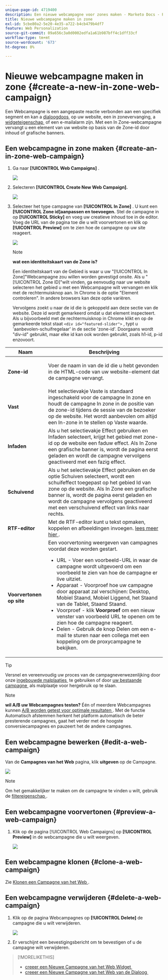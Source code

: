 ```yaml
---
unique-page-id: 4719400
description: Een nieuwe webcampagne voor zones maken - Marketo Docs - Productdocumentatie
title: Nieuwe webcampagne maken in zone
exl-id: 5cbe80a2-5e20-4e35-a722-b4cb479b4df7
feature: Web Personalization
source-git-commit: 09a656c3a0d0002edfa1a61b987bff4c1dff33cf
workflow-type: tm+mt
source-wordcount: '673'
ht-degree: 0%

---
```


# Nieuwe webcampagne maken in zone {#create-a-new-in-zone-web-campaign}

Een Webcampagne is een aangepaste reactie verbonden aan een specifiek segment en kan a [&#x200B; dialoogdoos &#x200B;](/help/marketo/product-docs/web-personalization/working-with-web-campaigns/create-a-new-dialog-web-campaign.md) op uw website, een in zonevervanging, a [&#x200B; widgeteigenschap &#x200B;](/help/marketo/product-docs/web-personalization/working-with-web-campaigns/create-a-new-widget-web-campaign.md) of een e-mailalarm zijn. Met een In Zone-webcampagne vervangt u een element van uw website op basis van de Zone-id door inhoud of grafische banners.

## Een webcampagne in zone maken {#create-an-in-zone-web-campaign}

1. Ga naar **[!UICONTROL Web Campaigns]** .

   ![](assets/image2016-8-18-15-3a54-3a21.png)

1. Selecteren **[!UICONTROL Create New Web Campaign].**

   ![](assets/create-new-web-campaign-hand.png)

1. Selecteer het type campagne van **[!UICONTROL In Zone]** . U kunt een **[!UICONTROL Zone id]aanpassen en toevoegen.** Stel de campagne in op **[!UICONTROL Sticky]** en voeg uw creatieve inhoud toe in de editor. Voeg de URL van de pagina toe die u wilt voorvertonen en klik op **[!UICONTROL Preview]** om te zien hoe de campagne op uw site reageert.

   ![](assets/new-3-1.png)

   >[!NOTE]
   >
   >**wat een identiteitskaart van de Zone is?**
   >
   >Een identiteitskaart van de Gebied is waar u uw &quot;[!UICONTROL In Zone]&quot;Webcampagne zou willen worden gevestigd onsite. Als u &quot;[!UICONTROL Zone ID]&quot;wilt vinden, ga eenvoudig naar uw website selecteren het gebied u met een Webcampagne wilt vervangen en klik met de rechtermuisknop aan. In Chrome is de optie &quot;Element controleren&quot;. In andere browsers kan deze optie variëren.
   >
   >Vervolgens zoekt u naar de id die is gekoppeld aan deze sectie van de website. Deze id wordt gemarkeerd omdat u dat element inspecteert. Als u bijvoorbeeld met de rechtermuisknop in Chrome klikt en op de gemarkeerde tekst staat `<div id="featured-slider">` , typt u &#39;aanbevolen-schuifregelaar&#39; in de sectie &#39;zone-id&#39;. Doorgaans wordt &quot;div-id&quot; gebruikt, maar elke id kan ook worden gebruikt, zoals h1-id, p-id enzovoort.

<table>
 <thead>
  <tr>
   <th colspan="1" rowspan="1">Naam</th>
   <th colspan="1" rowspan="1">Beschrijving</th>
  </tr>
 </thead>
 <tbody>
  <tr>
   <td colspan="1" rowspan="1"><strong> Zone-id </strong></td>
   <td colspan="1" rowspan="1"><p>Voer de naam in van de id die u hebt gevonden in de HTML-code van uw website-element dat de campagne vervangt.</p></td>
  </tr>
  <tr>
   <td colspan="1" rowspan="1"><p><strong> Vast </strong></p></td>
   <td colspan="1" rowspan="1">Het selectievakje Vaste is standaard ingeschakeld voor de campagne In zone en houdt de campagne In zone in de positie van de zone-id tijdens de sessie van de bezoeker op de website. Het wordt aanbevolen om altijd een In-zone in te stellen op Vaste waarde.</td>
  </tr>
  <tr>
   <td colspan="1" rowspan="1"><p><strong> Infaden </strong> </p></td>
   <td colspan="1" rowspan="1">Als u het selectievakje Effect gebruiken en Infaden selecteert, krijgt het gebied met zone-id op de website een faduw effect. Als In Zone een grafische banner is, wordt de pagina eerst geladen en wordt de campagne vervolgens geactiveerd met een fazig effect.</td>
  </tr>
  <tr>
   <td colspan="1"><strong>Schuivend</strong></td>
   <td colspan="1">Als u het selectievakje Effect gebruiken en de optie Schuiven selecteert, wordt een schuifeffect toegepast op het gebied Id van zone op de website. Als In Zone een grafische banner is, wordt de pagina eerst geladen en wordt de campagne vervolgens geactiveerd met een verschuivend effect van links naar rechts.</td>
  </tr>
  <tr>
   <td colspan="1"><strong> RTF-editor  </strong></td>
   <td colspan="1">Met de RTF-editor kunt u tekst opmaken, koppelen en afbeeldingen invoegen. <a href="/help/marketo/product-docs/web-personalization/working-with-web-campaigns/using-the-web-personalization-rich-text-editor.md"> lees meer hier </a>.</td>
  </tr>
  <tr>
   <td colspan="1"><strong> Voorvertonen op site   </strong></td>
   <td colspan="1">Een voorvertoning weergeven van campagnes voordat deze worden gestart. <br>
    <ul>
     <li> URL - Voer een voorbeeld-URL in waar de campagne wordt uitgevoerd om een voorbeeld te zien van hoe de campagne er live uitziet.</li>
     <li>Apparaat - Voorproef hoe uw campagne door apparaat zal verschijnen: Desktop, Mobiel Staand, Mobiel Liggend, het Staand van de Tablet, Staand Staand.</li>
     <li> Voorproef - klik <strong> Voorproef </strong> om een nieuw venster van voorbeeld URL te openen om te zien hoe de campagne reageert.</li>
     <li> Delen - Gebruik de knop Delen om een e-mail te sturen naar een collega met een koppeling om de proxycampagne te bekijken.</li>
    </ul></td>
  </tr>
 </tbody>
</table>

>[!TIP]
>
>Versnel en vereenvoudig uw proces van de campagneverwezenlijking door onze [&#x200B; ingebouwde malplaatjes &#x200B;](/help/marketo/product-docs/web-personalization/using-templates/using-templates-to-create-web-campaigns.md) te gebruiken of door [&#x200B; uw bestaande campagne &#x200B;](/help/marketo/product-docs/web-personalization/using-templates/using-templates-to-create-web-campaigns.md) als malplaatje voor hergebruik op te slaan.

>[!NOTE]
>
>**wil A/B uw Webcampagnes testen?** Één of meerdere Webcampagnes kunnen [&#x200B; A/B worden getest voor optimale resultaten &#x200B;](/help/marketo/product-docs/web-personalization/working-with-web-campaigns/ab-test-your-web-campaign.md). Met de functie Automatisch afstemmen herkent het platform automatisch de beter presterende campagnes, gaat het verder met de hoogste conversiecampagnes en pauzeert het de andere campagnes.

## Een webcampagne bewerken {#edit-a-web-campaign}

Van de **Campagnes van het Web** pagina, klik **uitgeven** op de Campagne.

![](assets/in-zone-web-campaign-edit.png)

>[!NOTE]
>
>Om het gemakkelijker te maken om de campagne te vinden u wilt, gebruik de [&#x200B; filtereigenschap &#x200B;](/help/marketo/product-docs/web-personalization/working-with-web-campaigns/filter-web-campaigns.md).

## Een webcampagne voorvertonen {#preview-a-web-campaign}

1. Klik op de pagina [!UICONTROL Web Campaigns] op **[!UICONTROL Preview]** in de webcampagne die u wilt weergeven.

   ![](assets/in-zone-web-campaign-preview.png)

## Een webcampagne klonen {#clone-a-web-campaign}

Zie [&#x200B; Klonen een Campagne van het Web &#x200B;](/help/marketo/product-docs/web-personalization/working-with-web-campaigns/clone-a-web-campaign.md).

## Een webcampagne verwijderen {#delete-a-web-campaign}

1. Klik op de pagina Webcampagnes op **[!UICONTROL Delete]** de campagne die u wilt verwijderen.

   ![](assets/in-zone-web-campaign-delete.png)

1. Er verschijnt een bevestigingsbericht om te bevestigen of u de campagne wilt verwijderen.

>[!MORELIKETHIS]
>
>* [&#x200B; creeer een Nieuwe Campagne van het Web Widget &#x200B;](/help/marketo/product-docs/web-personalization/working-with-web-campaigns/create-a-new-widget-web-campaign.md)
>* [&#x200B; creeer een Nieuwe Campagne van het Web van de Dialoog &#x200B;](/help/marketo/product-docs/web-personalization/working-with-web-campaigns/create-a-new-dialog-web-campaign.md)
